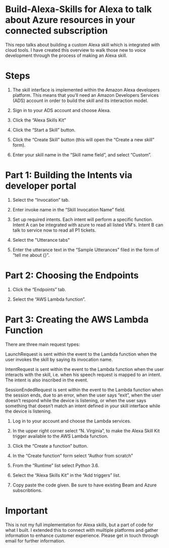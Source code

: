 # Build-Alexa-Skills for Alexa to talk about Azure resources in your connected subscription

This repo talks about building a custom Alexa skill which is integrated with cloud tools. I have created this overview to walk those new to voice development through the process of making an Alexa skill.

# Steps

1) The skill interface is implemented within the Amazon Alexa developers platform. This means that you’ll need an Amazon Developers Services (ADS) account in order to build the skill and its interaction model.

2) Sign in to your ADS account and choose Alexa.

3) Click the “Alexa Skills Kit”

4) Click the “Start a Skill” button.

5) Click the “Create Skill” button (this will open the “Create a new skill” form).

6) Enter your skill name in the “Skill name field”, and select “Custom”.

# Part 1: Building the Intents via developer portal

1) Select the “Invocation” tab.

2) Enter invoke name in the “Skill Invocation Name” field.

3) Set up required intents. Each intent will perform a specific function. Intent A can be integrated with azure to read all listed VM's.
Intent B can talk to service now to read all P1 tickets.

4) Select the "Utterance tabs"

5) Enter the utterance text in the “Sample Utterances” filed in the form of “tell me about {}”.

# Part 2: Choosing the Endpoints

1) Click the “Endpoints” tab.

2) Select the “AWS Lambda function”.

# Part 3: Creating the AWS Lambda Function

There are three main request types:

LaunchRequest is sent within the event to the Lambda function when the user invokes the skill by saying its invocation name.

IntentRequest is sent within the event to the Lambda function when the user interacts with the skill, i.e. when his speech request is mapped to an intent. The intent is also inscribed in the event.

SessionEndedRequest is sent within the event to the Lambda function when the session ends, due to an error, when the user says “exit”, when the user doesn’t respond while the device is listening, or when the user says something that doesn’t match an intent defined in your skill interface while the device is listening.

1) Log in to your account and choose the Lambda services.

2) In the upper right corner select “N. Virginia”, to make the Alexa Skill Kit trigger available to the AWS Lambda function.

3) Click the “Create a function” button.

4) In the “Create function” form select “Author from scratch”

5) From the “Runtime” list select Python 3.6.

6) Select the “Alexa Skills Kit” in the “Add triggers” list.

7) Copy paste the code given. Be sure to have existing Beam and Azure subscribtions.

# Important

This is not my full implementation for Alexa skills, but a part of code for what I built. I extended this to connect with muiltiple platforms and gather information to enhance customer experience. Please get in touch through email for further information.


